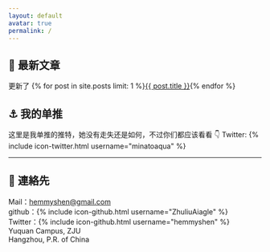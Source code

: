 ```yaml
---
layout: default
avatar: true
permalink: /
---
```

## 📕 最新文章
更新了 {% for post in site.posts limit: 1 %}<a href="{{ post.url | prepend: site.baseurl }}">{{ post.title }}</a>{% endfor %} 

## ⚓ 我的单推
这里是我单推的推特，她没有走失还是如何，不过你们都应该看看 👇
Twitter: {% include icon-twitter.html username="minatoaqua" %}

---

## 📧 連絡先
Mail：hemmyshen@gmail.com <br/>
github：{% include icon-github.html username="ZhuliuAiagle" %} <br/>
Twitter：{% include icon-github.html username="hemmyshen" %} <br/>
Yuquan Campus, ZJU<br/>
Hangzhou, P.R. of China<br/>
